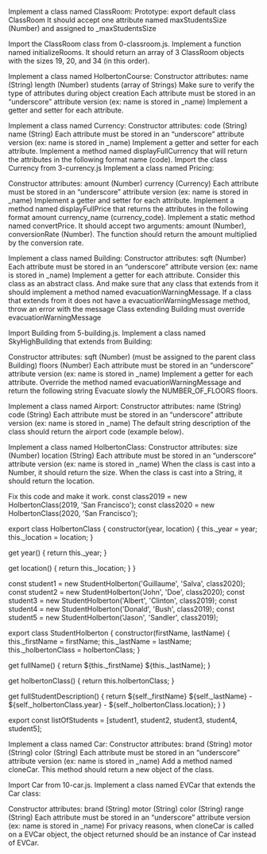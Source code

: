 Implement a class named ClassRoom:
Prototype: export default class ClassRoom It should accept one attribute named maxStudentsSize (Number) and assigned to _maxStudentsSize

Import the ClassRoom class from 0-classroom.js.
Implement a function named initializeRooms. It should return an array of 3 ClassRoom objects with the sizes 19, 20, and 34 (in this order).

Implement a class named HolbertonCourse:
Constructor attributes: name (String) length (Number) students (array of Strings) Make sure to verify the type of attributes during object creation Each attribute must be stored in an “underscore” attribute version (ex: name is stored in _name) Implement a getter and setter for each attribute.

Implement a class named Currency:
Constructor attributes: code (String) name (String) Each attribute must be stored in an “underscore” attribute version (ex: name is stored in _name) Implement a getter and setter for each attribute. Implement a method named displayFullCurrency that will return the attributes in the following format name (code).
Import the class Currency from 3-currency.js
Implement a class named Pricing:

Constructor attributes: amount (Number) currency (Currency) Each attribute must be stored in an “underscore” attribute version (ex: name is stored in _name) Implement a getter and setter for each attribute. Implement a method named displayFullPrice that returns the attributes in the following format amount currency_name (currency_code). Implement a static method named convertPrice. It should accept two arguments: amount (Number), conversionRate (Number). The function should return the amount multiplied by the conversion rate.

Implement a class named Building:
Constructor attributes: sqft (Number) Each attribute must be stored in an “underscore” attribute version (ex: name is stored in _name) Implement a getter for each attribute. Consider this class as an abstract class. And make sure that any class that extends from it should implement a method named evacuationWarningMessage. If a class that extends from it does not have a evacuationWarningMessage method, throw an error with the message Class extending Building must override evacuationWarningMessage

Import Building from 5-building.js.
Implement a class named SkyHighBuilding that extends from Building:

Constructor attributes: sqft (Number) (must be assigned to the parent class Building) floors (Number) Each attribute must be stored in an “underscore” attribute version (ex: name is stored in _name) Implement a getter for each attribute. Override the method named evacuationWarningMessage and return the following string Evacuate slowly the NUMBER_OF_FLOORS floors.

Implement a class named Airport:
Constructor attributes: name (String) code (String) Each attribute must be stored in an “underscore” attribute version (ex: name is stored in _name) The default string description of the class should return the airport code (example below).

Implement a class named HolbertonClass:
Constructor attributes: size (Number) location (String) Each attribute must be stored in an “underscore” attribute version (ex: name is stored in _name) When the class is cast into a Number, it should return the size. When the class is cast into a String, it should return the location.

Fix this code and make it work.
const class2019 = new HolbertonClass(2019, 'San Francisco'); const class2020 = new HolbertonClass(2020, 'San Francisco');

export class HolbertonClass { constructor(year, location) { this._year = year; this._location = location; }

get year() { return this._year; }

get location() { return this._location; } }

const student1 = new StudentHolberton('Guillaume', 'Salva', class2020); const student2 = new StudentHolberton('John', 'Doe', class2020); const student3 = new StudentHolberton('Albert', 'Clinton', class2019); const student4 = new StudentHolberton('Donald', 'Bush', class2019); const student5 = new StudentHolberton('Jason', 'Sandler', class2019);

export class StudentHolberton { constructor(firstName, lastName) { this._firstName = firstName; this._lastName = lastName; this._holbertonClass = holbertonClass; }

get fullName() { return ${this._firstName} ${this._lastName}; }

get holbertonClass() { return this.holbertonClass; }

get fullStudentDescription() { return ${self._firstName} ${self._lastName} - ${self._holbertonClass.year} - ${self._holbertonClass.location}; } }

export const listOfStudents = [student1, student2, student3, student4, student5];

Implement a class named Car:
Constructor attributes: brand (String) motor (String) color (String) Each attribute must be stored in an “underscore” attribute version (ex: name is stored in _name) Add a method named cloneCar. This method should return a new object of the class.

Import Car from 10-car.js.
Implement a class named EVCar that extends the Car class:

Constructor attributes: brand (String) motor (String) color (String) range (String) Each attribute must be stored in an “underscore” attribute version (ex: name is stored in _name) For privacy reasons, when cloneCar is called on a EVCar object, the object returned should be an instance of Car instead of EVCar.
